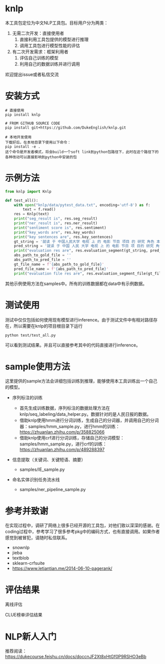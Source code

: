 # knlp

本工具包定位为中文NLP工具包。目标用户分为两类：
1. 无需二次开发：直接使用者
    1. 直接利用工具包提供的模型进行推理
    2. 调用工具包进行模型性能的评估
2. 有二次开发需求：框架利用者
    1. 评估自己训练的模型
    2. 利用自己的数据训练并进行调用

欢迎提出issue或者私信交流

# 安装方式
```
# 直接使用
pip install knlp

# FROM GITHUB SOURCE CODE
pip install git+https://github.com/DukeEnglish/knlp.git

# 本地开发使用
下载好后，在本地目录下使用以下命令：
pip install -e .
这个命令是开发者模式，将会build一个soft link到python包路径下，此时在这个路径下的各种改动可以直接影响到python中安装的包

```
# 示例方法
```python
from knlp import Knlp

def test_all():
    with open("knlp/data/pytest_data.txt", encoding='utf-8') as f:
        text = f.read()
    res = Knlp(text)
    print("seg_result is", res.seg_result)
    print("ner_result is", res.ner_result)
    print("sentiment score is", res.sentiment)
    print("key_words are", res.key_words)
    print("key sentences are", res.key_sentences)
    gt_string = '就读 于 中国人民大学 电视 上 的 电影 节目 项目 的 研究 角色 本人 将 会 参与 配音'
    pred_string = '就读 于 中国 人民 大学 电视 上 的 电影 节目 项 目的 研究 角色 本人 将 会 参与 配音'
    print("evaluation res are", res.evaluation_segment(gt_string, pred_string))
    abs_path_to_gold_file = ''
    abs_path_to_pred_file = ''
    gt_file_name = f'{abs_path_to_gold_file}'
    pred_file_name = f'{abs_path_to_pred_file}'
    print("evaluation file res are", res.evaluation_segment_file(gt_file_name, pred_file_name))
```
其他示例使用方法在samples中。所有的训练数据都在data中有示例数据。

# 测试使用
测试中仅仅包括如何使用现有模型进行inference。由于测试文件中有相对路径存在，所以需要在knlp的项目根目录下运行
```
python test/test_all.py
```
可以看到测试结果。并且可以直接参考其中的代码直接进行inference。

# sample使用方法
这里提供的sample方法会详细包括训练到推理，能够使用本工具训练出一个自己的模型。
- 序列标注的训练
    - 首先生成训练数据，序列标注的数据处理方法在knlp/seq_labeling/data_helper.py。数据针对的是人民日报的数据。
    - 借助knlp使用hmm进行分词训练，生成自己的分词器，并调用自己的分词器：samples/hmm_sample.py，进行hmm的训练：https://zhuanlan.zhihu.com/p/358825066
    - 借助knlp使用crf进行分词训练，存储自己的分词模型：samples/hmm_sample.py，进行crf的训练：https://zhuanlan.zhihu.com/p/489288397

- 信息提取（关键词、关键短语、摘要）
    - samples/IE_sample.py

- 命名实体识别任务流水线
  - samples/ner_pipeline_sample.py


# 参考并致谢
在实现过程中，调研了网络上很多已经开源的工具包，对他们致以深深的感谢。在coding过程中，参考学习了很多参考pkg中的编码方式，也有直接调用。如果作者感觉到被冒犯，请随时私信联系。

- snownlp
- jieba
- textblob
- sklearn-crfsuite
- https://www.letiantian.me/2014-06-10-pagerank/

# 评估结果
离线评估

CLUE榜单评估结果

# NLP新人入门
推荐阅读：https://dukecourse.feishu.cn/docs/doccnJF2Xt8xHtGf0P9RSHO3eBb
